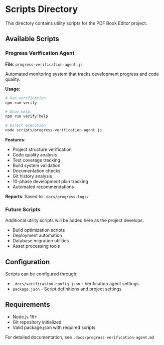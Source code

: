 # Scripts Directory

This directory contains utility scripts for the PDF Book Editor project.

## Available Scripts

### Progress Verification Agent
**File**: `progress-verification-agent.js`

Automated monitoring system that tracks development progress and code quality.

**Usage**:
```bash
# Run verification
npm run verify

# Show help
npm run verify:help

# Direct execution
node scripts/progress-verification-agent.js
```

**Features**:
- Project structure verification
- Code quality analysis  
- Test coverage tracking
- Build system validation
- Documentation checks
- Git history analysis
- 10-phase development plan tracking
- Automated recommendations

**Reports**: Saved to `.docs/progress-logs/`

### Future Scripts
Additional utility scripts will be added here as the project develops:
- Build optimization scripts
- Deployment automation
- Database migration utilities
- Asset processing tools

## Configuration

Scripts can be configured through:
- `.docs/verification-config.json` - Verification agent settings
- `package.json` - Script definitions and project settings

## Requirements

- Node.js 16+
- Git repository initialized
- Valid package.json with required scripts

For detailed documentation, see `.docs/progress-verification-agent.md`